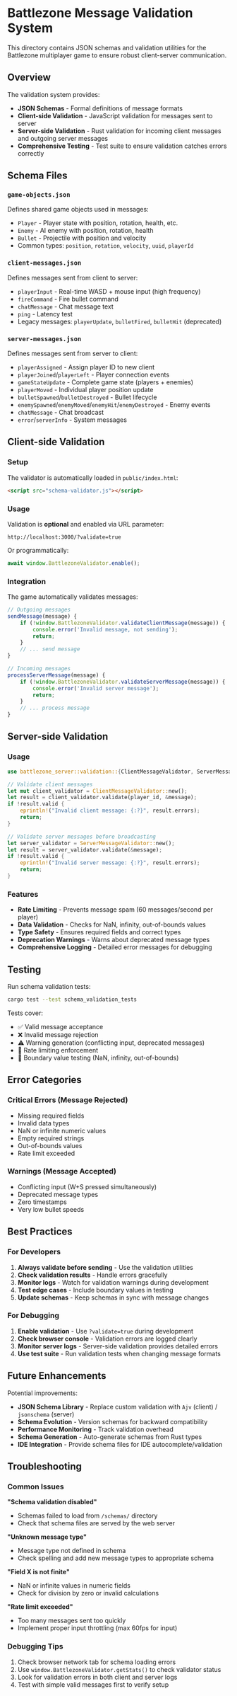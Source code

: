 # Battlezone Message Validation System

This directory contains JSON schemas and validation utilities for the Battlezone multiplayer game to ensure robust client-server communication.

## Overview

The validation system provides:

- **JSON Schemas** - Formal definitions of message formats
- **Client-side Validation** - JavaScript validation for messages sent to server
- **Server-side Validation** - Rust validation for incoming client messages and outgoing server messages
- **Comprehensive Testing** - Test suite to ensure validation catches errors correctly

## Schema Files

### `game-objects.json`
Defines shared game objects used in messages:
- `Player` - Player state with position, rotation, health, etc.
- `Enemy` - AI enemy with position, rotation, health
- `Bullet` - Projectile with position and velocity
- Common types: `position`, `rotation`, `velocity`, `uuid`, `playerId`

### `client-messages.json`
Defines messages sent from client to server:
- `playerInput` - Real-time WASD + mouse input (high frequency)
- `fireCommand` - Fire bullet command
- `chatMessage` - Chat message text
- `ping` - Latency test
- Legacy messages: `playerUpdate`, `bulletFired`, `bulletHit` (deprecated)

### `server-messages.json`
Defines messages sent from server to client:
- `playerAssigned` - Assign player ID to new client
- `playerJoined`/`playerLeft` - Player connection events
- `gameStateUpdate` - Complete game state (players + enemies)
- `playerMoved` - Individual player position update
- `bulletSpawned`/`bulletDestroyed` - Bullet lifecycle
- `enemySpawned`/`enemyMoved`/`enemyHit`/`enemyDestroyed` - Enemy events
- `chatMessage` - Chat broadcast
- `error`/`serverInfo` - System messages

## Client-side Validation

### Setup
The validator is automatically loaded in `public/index.html`:
```html
<script src="schema-validator.js"></script>
```

### Usage
Validation is **optional** and enabled via URL parameter:
```
http://localhost:3000/?validate=true
```

Or programmatically:
```javascript
await window.BattlezoneValidator.enable();
```

### Integration
The game automatically validates messages:
```javascript
// Outgoing messages
sendMessage(message) {
    if (!window.BattlezoneValidator.validateClientMessage(message)) {
        console.error('Invalid message, not sending');
        return;
    }
    // ... send message
}

// Incoming messages
processServerMessage(message) {
    if (!window.BattlezoneValidator.validateServerMessage(message)) {
        console.error('Invalid server message');
        return;
    }
    // ... process message
}
```

## Server-side Validation

### Usage
```rust
use battlezone_server::validation::{ClientMessageValidator, ServerMessageValidator};

// Validate client messages
let mut client_validator = ClientMessageValidator::new();
let result = client_validator.validate(player_id, &message);
if !result.valid {
    eprintln!("Invalid client message: {:?}", result.errors);
    return;
}

// Validate server messages before broadcasting
let server_validator = ServerMessageValidator::new();
let result = server_validator.validate(&message);
if !result.valid {
    eprintln!("Invalid server message: {:?}", result.errors);
    return;
}
```

### Features
- **Rate Limiting** - Prevents message spam (60 messages/second per player)
- **Data Validation** - Checks for NaN, infinity, out-of-bounds values
- **Type Safety** - Ensures required fields and correct types
- **Deprecation Warnings** - Warns about deprecated message types
- **Comprehensive Logging** - Detailed error messages for debugging

## Testing

Run schema validation tests:
```bash
cargo test --test schema_validation_tests
```

Tests cover:
- ✅ Valid message acceptance
- ❌ Invalid message rejection  
- ⚠️ Warning generation (conflicting input, deprecated messages)
- 🚫 Rate limiting enforcement
- 🔢 Boundary value testing (NaN, infinity, out-of-bounds)

## Error Categories

### Critical Errors (Message Rejected)
- Missing required fields
- Invalid data types
- NaN or infinite numeric values
- Empty required strings
- Out-of-bounds values
- Rate limit exceeded

### Warnings (Message Accepted)
- Conflicting input (W+S pressed simultaneously)
- Deprecated message types
- Zero timestamps
- Very low bullet speeds

## Best Practices

### For Developers
1. **Always validate before sending** - Use the validation utilities
2. **Check validation results** - Handle errors gracefully
3. **Monitor logs** - Watch for validation warnings during development
4. **Test edge cases** - Include boundary values in testing
5. **Update schemas** - Keep schemas in sync with message changes

### For Debugging
1. **Enable validation** - Use `?validate=true` during development
2. **Check browser console** - Validation errors are logged clearly
3. **Monitor server logs** - Server-side validation provides detailed errors
4. **Use test suite** - Run validation tests when changing message formats

## Future Enhancements

Potential improvements:
- **JSON Schema Library** - Replace custom validation with `Ajv` (client) / `jsonschema` (server)
- **Schema Evolution** - Version schemas for backward compatibility
- **Performance Monitoring** - Track validation overhead
- **Schema Generation** - Auto-generate schemas from Rust types
- **IDE Integration** - Provide schema files for IDE autocomplete/validation

## Troubleshooting

### Common Issues

**"Schema validation disabled"**
- Schemas failed to load from `/schemas/` directory
- Check that schema files are served by the web server

**"Unknown message type"**
- Message type not defined in schema
- Check spelling and add new message types to appropriate schema

**"Field X is not finite"**
- NaN or infinite values in numeric fields
- Check for division by zero or invalid calculations

**"Rate limit exceeded"**
- Too many messages sent too quickly
- Implement proper input throttling (max 60fps for input)

### Debugging Tips
1. Check browser network tab for schema loading errors
2. Use `window.BattlezoneValidator.getStats()` to check validator status
3. Look for validation errors in both client and server logs
4. Test with simple valid messages first to verify setup 